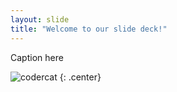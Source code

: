 ```yaml
---
layout: slide
title: "Welcome to our slide deck!"
---
```


Caption here

![codercat](https://octodex.github.com/images/dinotocat.png)
{: .center}
